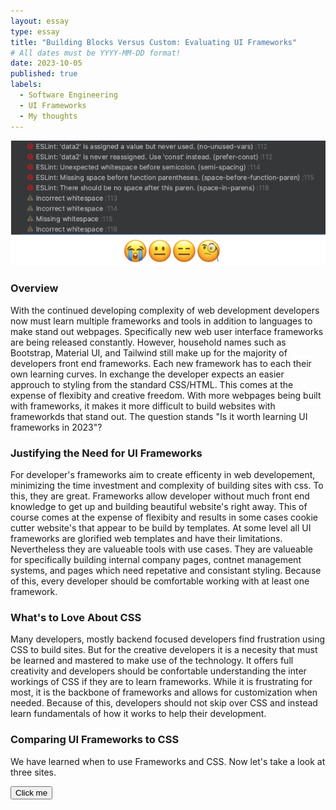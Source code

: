 ```yaml
---
layout: essay
type: essay
title: "Building Blocks Versus Custom: Evaluating UI Frameworks"
# All dates must be YYYY-MM-DD format!
date: 2023-10-05
published: true
labels:
  - Software Engineering
  - UI Frameworks
  - My thoughts
---
```

<p align="center">
  <img  src="../img/project_images/code-standard.png">
</p>

### Overview
With the continued developing complexity of web development developers now must learn multiple frameworks and tools in addition to languages to make stand out webpages. Specifically new web user interface frameworks are being released constantly. However, household names such as Bootstrap, Material UI, and Tailwind still make up for the majority of developers front end frameworks. Each new framework has to each their own learning curves. In exchange the developer expects an easier approuch to styling from the standard CSS/HTML. This comes at the expense of flexibity and creative freedom. With more webpages being built with frameworks, it makes it more difficult to build websites with frameworkds that stand out. The question stands "Is it worth learning UI frameworks in 2023"?

### Justifying the Need for UI Frameworks
For developer's frameworks aim to create efficenty in web developement, minimizing the time investment and complexity of building sites with css. To this, they are great. Frameworks allow developer without much front end knowledge to get up and building beautiful website's right away. This of course comes at the expense of flexibity and results in some cases cookie cutter website's that appear to be build by templates. At some level all UI frameworks are glorified web templates and have their limitations. Nevertheless they are valueable tools with use cases. They are valueable for specifically building internal company pages, contnet management systems, and pages which need repetative and consistant styling. Because of this, every developer should be comfortable working with at least one framework.

### What's to Love About CSS
Many developers, mostly backend focused developers find frustration using CSS to build sites. But for the creative developers it is a necesity that must be learned and mastered to make use of the technology. It offers full creativity and developers should be confortable understanding the inter workings of CSS if they are to learn frameworks. While it is frustrating for most, it is the backbone of frameworks and allows for customization when needed. Because of this, developers should not skip over CSS and instead learn fundamentals of how it works to help their development.

### Comparing UI Frameworks to CSS
We have learned when to use Frameworks and CSS. Now let's take a look at three sites.

<button id="myButton">Click me</button>

<div id="hiddenText" style="display:none;">
    This is the additional text that will be displayed when the button is clicked.
</div>

<script>
    document.getElementById('myButton').addEventListener('click', function() {
        document.getElementById('hiddenText').style.display = 'block';
    });
</script>

